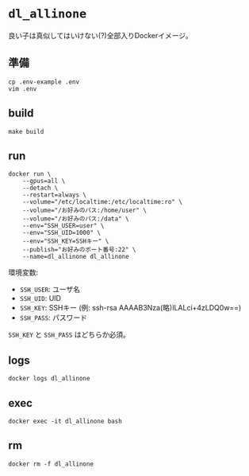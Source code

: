 # `dl_allinone`

良い子は真似してはいけない(?)全部入りDockerイメージ。

## 準備

    cp .env-example .env
    vim .env

## build

    make build

## run

    docker run \
        --gpus=all \
        --detach \
        --restart=always \
        --volume="/etc/localtime:/etc/localtime:ro" \
        --volume="/お好みのパス:/home/user" \
        --volume="/お好みのパス:/data" \
        --env="SSH_USER=user" \
        --env="SSH_UID=1000" \
        --env="SSH_KEY=SSHキー" \
        --publish="お好みのポート番号:22" \
        --name=dl_allinone dl_allinone

環境変数:

- `SSH_USER`: ユーザ名
- `SSH_UID`: UID
- `SSH_KEY`: SSHキー (例: ssh-rsa AAAAB3Nza(略)ILALci+4zLDQ0w==)
- `SSH_PASS`: パスワード

`SSH_KEY` と `SSH_PASS` はどちらか必須。


## logs

    docker logs dl_allinone

## exec

    docker exec -it dl_allinone bash

## rm

    docker rm -f dl_allinone
